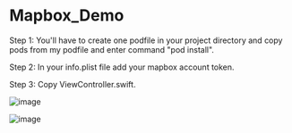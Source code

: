 # Mapbox_Demo
Step 1: You'll have to create one podfile in your project directory and copy pods from my podfile and enter command "pod install".

Step 2: In your info.plist file add your mapbox account token.

Step 3: Copy ViewController.swift.

![image](https://user-images.githubusercontent.com/51289240/83222183-4fd85c80-a195-11ea-836c-53dcb1f1e471.png)

![image](https://user-images.githubusercontent.com/51289240/83222229-6bdbfe00-a195-11ea-8394-0b31b03610f3.png)
